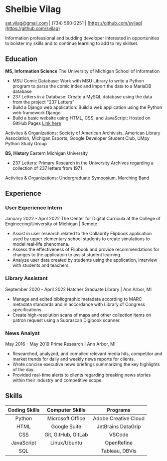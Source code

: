 # Shelbie Vilag

sat.vilag@gmail.com | (734) 560-2251 | [https://github.com/svilag](https://github.com/svilag)

Information professional and budding developer interested in opportunities to bolster my skills and to continue learning to add to my skillset.

## Education

__MS, Information Science__
The University of Michigan School of Information

- MSU Comic Database: Work with MSU Library to write a Python program to parse the comic index and import the data to a MariaDB database
- 237 Letters in a Database: Create a MySQL database using the data from the project "237 Letters"
- Build a Django web application: Build a web application using the Python web framework Django
- Build a basic website using HTML, CSS, and JavaScript: Hosted on GitHub Pages [Link here](https://svilag.github.io/SI539-portfolio/)

Activites & Organizations:
Society of American Archivists, American Library Association, Michigan Esports, Google Developer Student Club, UMpy Python Study Group

__BS, History__
Eastern Michigan University

- 237 Letters: Primary Research in the University Archives regarding a collection of 237 letters from 1971

Activites & Organizations:
Undergraduate Symposium, Marching Band

## Experience

### User Experience Intern

January 2022 - April 2022
The Center for Digital Curricula at the College of Engineering/University of Michigan | Remote

- Assist in user research related to the Collabrify Flipbook application used by upper elementary school students to create simulations to model real-life phenomena.
- Assess the effectiveness of Flipbook and provide recommendations for changes to the applicatoin to assist student learning.
- Analyze user data created by students using the application, interview with students and teachers.

### Library Assistant

September 2020 - April 2022
Hatcher Graduate Library | Ann Arbor, MI

- Manage and edited bibliographic metadata according to MARC metadata standards and in accordance with Library of Congress specifications.
- Create high-resolution scans of maps and other collection items on patron request using a Suprascan Digibook scanner.

### News Analyst

May 2016 - May 2019
Prime Research | Ann Arbor, MI

- Researched, analyzed, and compiled relevant media hits, competitor and market trends for daily and weekly news reports for clients.
- Wrote concise executive news briefings summarizing the key highlights of the day.
- Provided real-time alerts to clients regarding breaking news stories within their industry and competitive scope.

## Skills

Coding Skills | Computer Skills | Programs
:-----------: | :-----------: | :-----------:
Python | Microsoft Office | Adobe Creative Cloud
HTML | Google Suite | JetBrains DataGrip
CSS | Git, GitHub, GitLab | VSCode
JavaScript | Linux/Ubuntu | OpenRefine
SQL | | Tableau, DBVis

